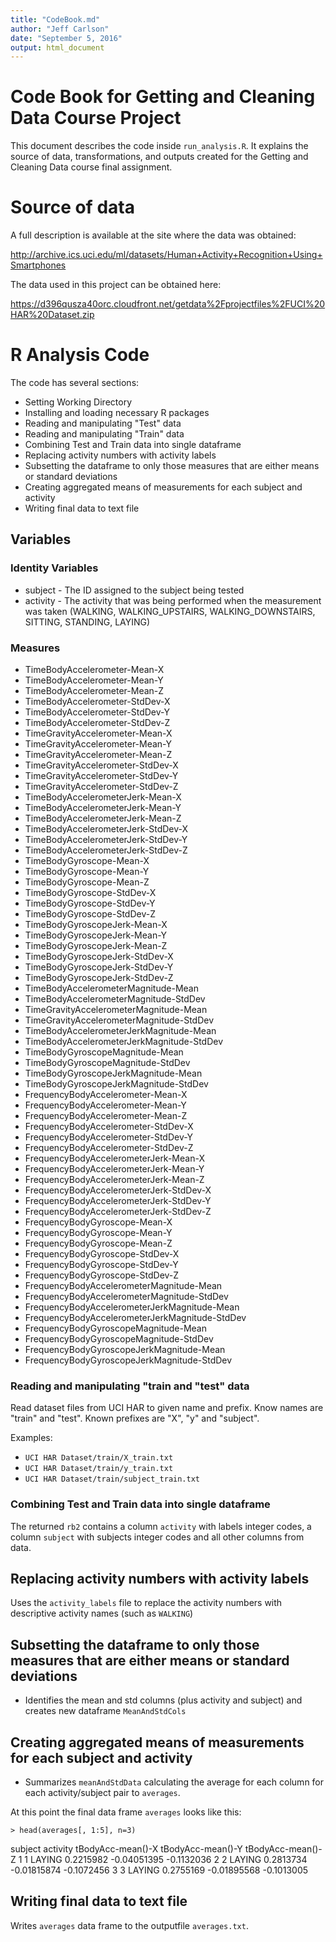 ```yaml
---
title: "CodeBook.md"
author: "Jeff Carlson"
date: "September 5, 2016"
output: html_document
---
```


# Code Book for Getting and Cleaning Data Course Project

This document describes the code inside `run_analysis.R`. It explains the source of data, transformations, and outputs created for the Getting and Cleaning Data course final assignment.

# Source of data

A full description is available at the site where the data was obtained:

http://archive.ics.uci.edu/ml/datasets/Human+Activity+Recognition+Using+Smartphones

The data used in this project can be obtained here:

https://d396qusza40orc.cloudfront.net/getdata%2Fprojectfiles%2FUCI%20HAR%20Dataset.zip

# R Analysis Code

The code has several sections:

* Setting Working Directory
* Installing and loading necessary R packages
* Reading and manipulating "Test" data
* Reading and manipulating "Train" data
* Combining Test and Train data into single dataframe
* Replacing activity numbers with activity labels
* Subsetting the dataframe to only those measures that are either means or standard deviations
* Creating aggregated means of measurements for each subject and activity 
* Writing final data to text file

## Variables
### Identity Variables
* subject - The ID assigned to the subject being tested
* activity - The activity that was being performed when the measurement was taken
              (WALKING, WALKING_UPSTAIRS, WALKING_DOWNSTAIRS, SITTING, STANDING, LAYING)

### Measures
* TimeBodyAccelerometer-Mean-X
* TimeBodyAccelerometer-Mean-Y
* TimeBodyAccelerometer-Mean-Z
* TimeBodyAccelerometer-StdDev-X
* TimeBodyAccelerometer-StdDev-Y
* TimeBodyAccelerometer-StdDev-Z
* TimeGravityAccelerometer-Mean-X
* TimeGravityAccelerometer-Mean-Y
* TimeGravityAccelerometer-Mean-Z
* TimeGravityAccelerometer-StdDev-X
* TimeGravityAccelerometer-StdDev-Y
* TimeGravityAccelerometer-StdDev-Z
* TimeBodyAccelerometerJerk-Mean-X
* TimeBodyAccelerometerJerk-Mean-Y
* TimeBodyAccelerometerJerk-Mean-Z
* TimeBodyAccelerometerJerk-StdDev-X
* TimeBodyAccelerometerJerk-StdDev-Y
* TimeBodyAccelerometerJerk-StdDev-Z
* TimeBodyGyroscope-Mean-X
* TimeBodyGyroscope-Mean-Y
* TimeBodyGyroscope-Mean-Z
* TimeBodyGyroscope-StdDev-X
* TimeBodyGyroscope-StdDev-Y
* TimeBodyGyroscope-StdDev-Z
* TimeBodyGyroscopeJerk-Mean-X
* TimeBodyGyroscopeJerk-Mean-Y
* TimeBodyGyroscopeJerk-Mean-Z
* TimeBodyGyroscopeJerk-StdDev-X
* TimeBodyGyroscopeJerk-StdDev-Y
* TimeBodyGyroscopeJerk-StdDev-Z
* TimeBodyAccelerometerMagnitude-Mean
* TimeBodyAccelerometerMagnitude-StdDev
* TimeGravityAccelerometerMagnitude-Mean
* TimeGravityAccelerometerMagnitude-StdDev
* TimeBodyAccelerometerJerkMagnitude-Mean
* TimeBodyAccelerometerJerkMagnitude-StdDev
* TimeBodyGyroscopeMagnitude-Mean
* TimeBodyGyroscopeMagnitude-StdDev
* TimeBodyGyroscopeJerkMagnitude-Mean
* TimeBodyGyroscopeJerkMagnitude-StdDev
* FrequencyBodyAccelerometer-Mean-X
* FrequencyBodyAccelerometer-Mean-Y
* FrequencyBodyAccelerometer-Mean-Z
* FrequencyBodyAccelerometer-StdDev-X
* FrequencyBodyAccelerometer-StdDev-Y
* FrequencyBodyAccelerometer-StdDev-Z
* FrequencyBodyAccelerometerJerk-Mean-X
* FrequencyBodyAccelerometerJerk-Mean-Y
* FrequencyBodyAccelerometerJerk-Mean-Z
* FrequencyBodyAccelerometerJerk-StdDev-X
* FrequencyBodyAccelerometerJerk-StdDev-Y
* FrequencyBodyAccelerometerJerk-StdDev-Z
* FrequencyBodyGyroscope-Mean-X
* FrequencyBodyGyroscope-Mean-Y
* FrequencyBodyGyroscope-Mean-Z
* FrequencyBodyGyroscope-StdDev-X
* FrequencyBodyGyroscope-StdDev-Y
* FrequencyBodyGyroscope-StdDev-Z
* FrequencyBodyAccelerometerMagnitude-Mean
* FrequencyBodyAccelerometerMagnitude-StdDev
* FrequencyBodyAccelerometerJerkMagnitude-Mean
* FrequencyBodyAccelerometerJerkMagnitude-StdDev
* FrequencyBodyGyroscopeMagnitude-Mean
* FrequencyBodyGyroscopeMagnitude-StdDev
* FrequencyBodyGyroscopeJerkMagnitude-Mean
* FrequencyBodyGyroscopeJerkMagnitude-StdDev

### Reading and manipulating "train and "test" data

Read dataset files from UCI HAR to given name and prefix. Know names are "train" and "test". Known prefixes are "X", "y" and "subject".

Examples:

* `UCI HAR Dataset/train/X_train.txt`
* `UCI HAR Dataset/train/y_train.txt`
* `UCI HAR Dataset/train/subject_train.txt`

### Combining Test and Train data into single dataframe

The returned `rb2` contains a column `activity` with labels integer codes, a column `subject` with subjects integer codes and all other columns from data.


## Replacing activity numbers with activity labels

Uses the `activity_labels` file to replace the activity numbers with descriptive activity names (such as  `WALKING`)

## Subsetting the dataframe to only those measures that are either means or standard deviations

* Identifies the mean and std columns (plus activity and subject) and creates new dataframe `MeanAndStdCols`

## Creating aggregated means of measurements for each subject and activity 

* Summarizes `meanAndStdData` calculating the average for each column for each activity/subject pair to `averages`.

At this point the final data frame `averages` looks like this:

    > head(averages[, 1:5], n=3)
  subject activity tBodyAcc-mean()-X tBodyAcc-mean()-Y tBodyAcc-mean()-Z
1       1   LAYING         0.2215982       -0.04051395        -0.1132036
2       2   LAYING         0.2813734       -0.01815874        -0.1072456
3       3   LAYING         0.2755169       -0.01895568        -0.1013005


## Writing final data to text file

Writes `averages` data frame to the outputfile `averages.txt`.
